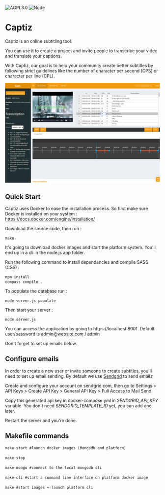 ![AGPL3.0](https://img.shields.io/badge/license-AGPL%203.0-blue.svg) ![Node](https://img.shields.io/badge/Node.js-6.8-green.svg)

# Captiz

Captiz is an online subtitling tool.

You can use it to create a project and invite people to transcribe your video and translate your captions.

With Captiz, our goal is to help your community create better subtitles by following strict guidelines like the number of character per second (CPS) or character per line (CPL).

![](images/transcription_interface.png)

## Quick Start

Captiz uses Docker to ease the installation process. So first make sure Docker is installed on your system : https://docs.docker.com/engine/installation/

Download the source code, then run :
    
    make
    
It's going to download docker images and start the platform system. You'll end up in a cli in the node.js app folder.

Run the following command to install dependencies and compile SASS (CSS) :

    npm install
    compass compile .
    
To populate the database run :

    node server.js populate
    
Then start your server :

    node server.js
    
You can access the application by going to https://localhost:8001. Default user/password is admin@website.com / admin

Don't forget to set up emails below.

## Configure emails

In order to create a new user or invite someone to create subtitles, you'll need to set up email sending. By default we use [Sendgrid](https://sendgrid.com/) to send emails.

Create and configure your account on sendgrid.com, then go to Settings > API Keys > Create API Key > General API Key > Full Access to Mail Send.

Copy this generated api key in docker-compose.yml in *SENDGRID_API_KEY* variable. You don't need *SENDGRID_TEMPLATE_ID* yet, you can add one later.

Restart the server and you're done.

## Makefile commands

    make start #launch docker images (Mongodb and platform)
    
    make stop
    
    make mongo #connect to the local mongodb cli
    
    make cli #start a command line interface on platform docker image
    
    make #start images + launch platform cli
